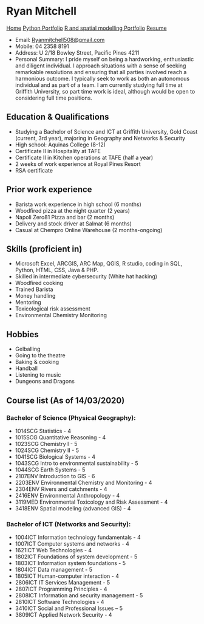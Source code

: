 # Ryan Mitchell
[Home](index.md)    [Python Portfolio](python.md)   [R and spatial modelling Portfolio](R.md)   [Resume](resume.md)

* Email: Ryanmitchell508@gmail.com
* Mobile: 04 2358 8191
* Address: U 2/18 Bowley Street, Pacific Pines 4211
* Personal Summary: I pride myself on being a hardworking, enthusiastic and diligent individual. I approach situations with a sense of seeking remarkable resolutions and ensuring that all parties involved reach a harmonious outcome. I typically seek to work as both an autonomous individual and as part of a team. I am currently studying full time at Griffith University, so part time work is ideal, although would be open to considering full time positions. 

## Education & Qualifications
* Studying a Bachelor of Science and ICT at Griffith University, Gold Coast (current, 3rd year), majoring in Geography and Networks & Security
* High school: Aquinas College (8-12)
* Certificate II in Hospitality at TAFE
* Certificate II in Kitchen operations at TAFE (half a year)
* 2 weeks of work experience at Royal Pines Resort
* RSA certificate

## Prior work experience
* Barista work experience in high school (6 months)
* Woodfired pizza at the night quarter (2 years)
* Napoli Zero81 Pizza and bar (2 months)
* Delivery and stock driver at Salmat (6 months)
* Casual at Chempro Online Warehouse (2 months-ongoing)


## Skills (proficient in)
* Microsoft Excel, ARCGIS, ARC Map, QGIS, R studio, coding in SQL, Python, HTML, CSS, Java & PHP.
* Skilled in intermediate cybersecurity (White hat hacking)
* Woodfired cooking                            
* Trained Barista
* Money handling                               
* Mentoring
* Toxicological risk assessment			           
* Environmental Chemistry Monitoring

## Hobbies
* Gelballing
* Going to the theatre
* Baking & cooking
* Handball
* Listening to music
* Dungeons and Dragons

## Course list (As of 14/03/2020)
### Bachelor of Science (Physical Geography):
* 1014SCG Statistics - 4 
* 1015SCG Quantitative Reasoning - 4 
* 1023SCG Chemistry I - 5 
* 1024SCG Chemistry II - 5 
* 1041SCG Biological Systems - 4 
* 1043SCG Intro to environmental sustainability - 5 
* 1044SCG Earth Systems - 5 
* 2107ENV Introduction to GIS - 6 
* 2203ENV Environmental Chemistry and Monitoring - 4
* 2304ENV Rivers and catchments - 4
* 2416ENV Environmental Anthropology - 4 
* 3119MED Environmental Toxicology and Risk Assessment - 4 
* 3418ENV Spatial modeling (advanced GIS) - 4 

### Bachelor of ICT (Networks and Security):
* 1004ICT Information technology fundamentals - 4 
* 1007ICT Computer systems and networks - 4 
* 1621ICT Web Technologies - 4
* 1802ICT Foundations of system development - 5 
* 1803ICT Information system foundations - 5 
* 1804ICT Data management - 5 
* 1805ICT Human-computer interaction - 4 
* 2806ICT IT Services Management - 5 
* 2807ICT Programming Principles - 4 
* 2808ICT Information and security management - 5
* 2810ICT Software Technologies - 4
* 3410ICT Social and Professional Issues – 5
* 3809ICT Applied Network Security - 4
